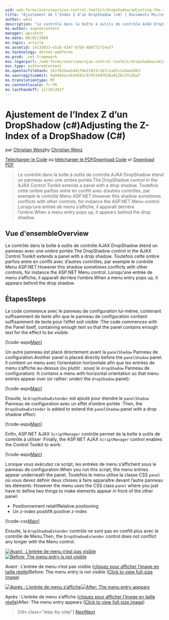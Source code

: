 ```yaml
---
uid: web-forms/overview/ajax-control-toolkit/dropshadow/adjusting-the-z-index-of-a-dropshadow-cs
title: "Ajustement de l’Index Z d’un DropShadow (c#) | Documents Microsoft"
author: wenz
description: "Le contrôle dans la boîte à outils de contrôle AJAX DropShadow étend un panneau avec une ombre portée. Toutefois cette ombre parfois est en conflit avec d’autres contrôles, d’insta..."
ms.author: aspnetcontent
manager: wpickett
ms.date: 06/02/2008
ms.topic: article
ms.assetid: 14133833-e518-4347-87b9-6b6f71f14a77
ms.technology: dotnet-webforms
ms.prod: .net-framework
msc.legacyurl: /web-forms/overview/ajax-control-toolkit/dropshadow/adjusting-the-z-index-of-a-dropshadow-cs
msc.type: authoredcontent
ms.openlocfilehash: 161f02daa5dd1f0e21853c1b7c1a65c1a9aa5d03
ms.sourcegitcommit: 9a9483aceb34591c97451997036a9120c3fe2baf
ms.translationtype: MT
ms.contentlocale: fr-FR
ms.lasthandoff: 11/10/2017
---
```

<a name="adjusting-the-z-index-of-a-dropshadow-c"></a><span data-ttu-id="d9316-104">Ajustement de l’Index Z d’un DropShadow (c#)</span><span class="sxs-lookup"><span data-stu-id="d9316-104">Adjusting the Z-Index of a DropShadow (C#)</span></span>
====================
<span data-ttu-id="d9316-105">par [Christian Wenz](https://github.com/wenz)</span><span class="sxs-lookup"><span data-stu-id="d9316-105">by [Christian Wenz](https://github.com/wenz)</span></span>

<span data-ttu-id="d9316-106">[Télécharger le Code](http://download.microsoft.com/download/5/1/6/51652a81-500b-4f6b-88d3-617103e7941e/DropShadow1.cs.zip) ou [télécharger le PDF](http://download.microsoft.com/download/b/6/a/b6ae89ee-df69-4c87-9bfb-ad1eb2b23373/dropshadow1CS.pdf)</span><span class="sxs-lookup"><span data-stu-id="d9316-106">[Download Code](http://download.microsoft.com/download/5/1/6/51652a81-500b-4f6b-88d3-617103e7941e/DropShadow1.cs.zip) or [Download PDF](http://download.microsoft.com/download/b/6/a/b6ae89ee-df69-4c87-9bfb-ad1eb2b23373/dropshadow1CS.pdf)</span></span>

> <span data-ttu-id="d9316-107">Le contrôle dans la boîte à outils de contrôle AJAX DropShadow étend un panneau avec une ombre portée.</span><span class="sxs-lookup"><span data-stu-id="d9316-107">The DropShadow control in the AJAX Control Toolkit extends a panel with a drop shadow.</span></span> <span data-ttu-id="d9316-108">Toutefois cette ombre parfois entre en conflit avec d’autres contrôles, par exemple le contrôle Menu ASP.NET.</span><span class="sxs-lookup"><span data-stu-id="d9316-108">However this shadow sometimes conflicts with other controls, for instance the ASP.NET Menu control.</span></span> <span data-ttu-id="d9316-109">Lorsqu’une entrée de menu s’affiche, il apparaît derrière l’ombre.</span><span class="sxs-lookup"><span data-stu-id="d9316-109">When a menu entry pops up, it appears behind the drop shadow.</span></span>


## <a name="overview"></a><span data-ttu-id="d9316-110">Vue d'ensemble</span><span class="sxs-lookup"><span data-stu-id="d9316-110">Overview</span></span>

<span data-ttu-id="d9316-111">Le contrôle dans la boîte à outils de contrôle AJAX DropShadow étend un panneau avec une ombre portée.</span><span class="sxs-lookup"><span data-stu-id="d9316-111">The DropShadow control in the AJAX Control Toolkit extends a panel with a drop shadow.</span></span> <span data-ttu-id="d9316-112">Toutefois cette ombre parfois entre en conflit avec d’autres contrôles, par exemple le contrôle Menu ASP.NET.</span><span class="sxs-lookup"><span data-stu-id="d9316-112">However this shadow sometimes conflicts with other controls, for instance the ASP.NET Menu control.</span></span> <span data-ttu-id="d9316-113">Lorsqu’une entrée de menu s’affiche, il apparaît derrière l’ombre.</span><span class="sxs-lookup"><span data-stu-id="d9316-113">When a menu entry pops up, it appears behind the drop shadow.</span></span>

## <a name="steps"></a><span data-ttu-id="d9316-114">Étapes</span><span class="sxs-lookup"><span data-stu-id="d9316-114">Steps</span></span>

<span data-ttu-id="d9316-115">Le code commence avec le panneau de configuration lui-même, contenant suffisamment de texte afin que le panneau de configuration contient suffisamment de texte pour l’effet soit visible :</span><span class="sxs-lookup"><span data-stu-id="d9316-115">The code commences with the Panel itself, containing enough text so that the panel contains enough text for the effect to be visible:</span></span>

[!code-aspx[Main](adjusting-the-z-index-of-a-dropshadow-cs/samples/sample1.aspx)]

<span data-ttu-id="d9316-116">Un autre panneau est placé directement avant la `panelShadow` Panneau de configuration.</span><span class="sxs-lookup"><span data-stu-id="d9316-116">Another panel is placed directly before the `panelShadow` panel.</span></span> <span data-ttu-id="d9316-117">Il contient un menu avec l’orientation horizontale afin que les entrées de menu s’affiche au-dessus (ou plutôt : sous) le `dropShadow` Panneau de configuration) :</span><span class="sxs-lookup"><span data-stu-id="d9316-117">It contains a menu with horizontal orientation so that menu entries appear over (or rather: under) the `dropShadow` panel):</span></span>

[!code-aspx[Main](adjusting-the-z-index-of-a-dropshadow-cs/samples/sample2.aspx)]

<span data-ttu-id="d9316-118">Ensuite, la `DropShadowExtender` est ajouté pour étendre le `panelShadow` Panneau de configuration avec un effet d’ombre portée :</span><span class="sxs-lookup"><span data-stu-id="d9316-118">Then, the `DropShadowExtender` is added to extend the `panelShadow` panel with a drop shadow effect:</span></span>

[!code-aspx[Main](adjusting-the-z-index-of-a-dropshadow-cs/samples/sample3.aspx)]

<span data-ttu-id="d9316-119">Enfin, ASP.NET AJAX `ScriptManager` contrôle permet de la boîte à outils de contrôle à utiliser :</span><span class="sxs-lookup"><span data-stu-id="d9316-119">Finally, the ASP.NET AJAX `ScriptManager` control enables the Control Toolkit to work:</span></span>

[!code-aspx[Main](adjusting-the-z-index-of-a-dropshadow-cs/samples/sample4.aspx)]

<span data-ttu-id="d9316-120">Lorsque vous exécutez ce script, les entrées de menu s’affichent sous le panneau de configuration.</span><span class="sxs-lookup"><span data-stu-id="d9316-120">When you run this script, the menu entries appear underneath the panel.</span></span> <span data-ttu-id="d9316-121">Toutefois le menu utilise la classe CSS `panel` où vous devez définir deux choses à faire apparaître devant l’autre panneau les éléments :</span><span class="sxs-lookup"><span data-stu-id="d9316-121">However the menu uses the CSS class `panel` where you just have to define two things to make elements appear in front of the other panel:</span></span>

- <span data-ttu-id="d9316-122">Positionnement relatif</span><span class="sxs-lookup"><span data-stu-id="d9316-122">Relative positioning</span></span>
- <span data-ttu-id="d9316-123">Un z-index positif</span><span class="sxs-lookup"><span data-stu-id="d9316-123">A positive z-index</span></span>

[!code-css[Main](adjusting-the-z-index-of-a-dropshadow-cs/samples/sample5.css)]

<span data-ttu-id="d9316-124">Ensuite, la `DropShadowExtender` contrôle ne sont pas en conflit plus avec le contrôle de Menu.</span><span class="sxs-lookup"><span data-stu-id="d9316-124">Then, the `DropShadowExtender` control does not conflict any longer with the Menu control.</span></span>


<span data-ttu-id="d9316-125">[![Avant : L’entrée de menu n’est pas visible](adjusting-the-z-index-of-a-dropshadow-cs/_static/image2.png)](adjusting-the-z-index-of-a-dropshadow-cs/_static/image1.png)</span><span class="sxs-lookup"><span data-stu-id="d9316-125">[![Before: The menu entry is not visible](adjusting-the-z-index-of-a-dropshadow-cs/_static/image2.png)](adjusting-the-z-index-of-a-dropshadow-cs/_static/image1.png)</span></span>

<span data-ttu-id="d9316-126">Avant : L’entrée de menu n’est pas visible ([cliquez pour afficher l’image en taille réelle](adjusting-the-z-index-of-a-dropshadow-cs/_static/image3.png))</span><span class="sxs-lookup"><span data-stu-id="d9316-126">Before: The menu entry is not visible ([Click to view full-size image](adjusting-the-z-index-of-a-dropshadow-cs/_static/image3.png))</span></span>


<span data-ttu-id="d9316-127">[![Après : L’entrée de menu s’affiche](adjusting-the-z-index-of-a-dropshadow-cs/_static/image5.png)](adjusting-the-z-index-of-a-dropshadow-cs/_static/image4.png)</span><span class="sxs-lookup"><span data-stu-id="d9316-127">[![After: The menu entry appears](adjusting-the-z-index-of-a-dropshadow-cs/_static/image5.png)](adjusting-the-z-index-of-a-dropshadow-cs/_static/image4.png)</span></span>

<span data-ttu-id="d9316-128">Après : L’entrée de menu s’affiche ([cliquez pour afficher l’image en taille réelle](adjusting-the-z-index-of-a-dropshadow-cs/_static/image6.png))</span><span class="sxs-lookup"><span data-stu-id="d9316-128">After: The menu entry appears ([Click to view full-size image](adjusting-the-z-index-of-a-dropshadow-cs/_static/image6.png))</span></span>

>[!div class="step-by-step"]
[<span data-ttu-id="d9316-129">Next</span><span class="sxs-lookup"><span data-stu-id="d9316-129">Next</span></span>](manipulating-dropshadow-properties-from-client-code-cs.md)
